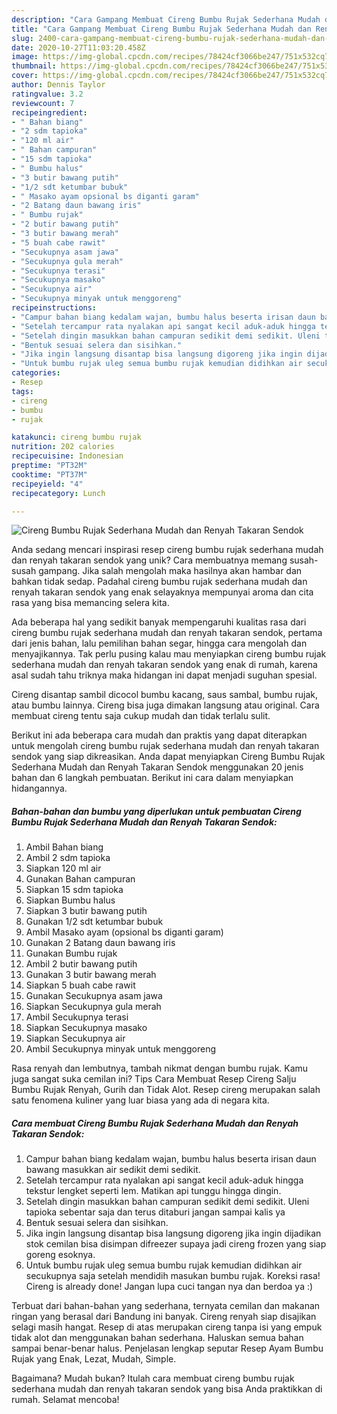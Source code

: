 ```yaml
---
description: "Cara Gampang Membuat Cireng Bumbu Rujak Sederhana Mudah dan Renyah Takaran Sendok yang Enak"
title: "Cara Gampang Membuat Cireng Bumbu Rujak Sederhana Mudah dan Renyah Takaran Sendok yang Enak"
slug: 2400-cara-gampang-membuat-cireng-bumbu-rujak-sederhana-mudah-dan-renyah-takaran-sendok-yang-enak
date: 2020-10-27T11:03:20.458Z
image: https://img-global.cpcdn.com/recipes/78424cf3066be247/751x532cq70/cireng-bumbu-rujak-sederhana-mudah-dan-renyah-takaran-sendok-foto-resep-utama.jpg
thumbnail: https://img-global.cpcdn.com/recipes/78424cf3066be247/751x532cq70/cireng-bumbu-rujak-sederhana-mudah-dan-renyah-takaran-sendok-foto-resep-utama.jpg
cover: https://img-global.cpcdn.com/recipes/78424cf3066be247/751x532cq70/cireng-bumbu-rujak-sederhana-mudah-dan-renyah-takaran-sendok-foto-resep-utama.jpg
author: Dennis Taylor
ratingvalue: 3.2
reviewcount: 7
recipeingredient:
- " Bahan biang"
- "2 sdm tapioka"
- "120 ml air"
- " Bahan campuran"
- "15 sdm tapioka"
- " Bumbu halus"
- "3 butir bawang putih"
- "1/2 sdt ketumbar bubuk"
- " Masako ayam opsional bs diganti garam"
- "2 Batang daun bawang iris"
- " Bumbu rujak"
- "2 butir bawang putih"
- "3 butir bawang merah"
- "5 buah cabe rawit"
- "Secukupnya asam jawa"
- "Secukupnya gula merah"
- "Secukupnya terasi"
- "Secukupnya masako"
- "Secukupnya air"
- "Secukupnya minyak untuk menggoreng"
recipeinstructions:
- "Campur bahan biang kedalam wajan, bumbu halus beserta irisan daun bawang masukkan air sedikit demi sedikit."
- "Setelah tercampur rata nyalakan api sangat kecil aduk-aduk hingga tekstur lengket seperti lem. Matikan api tunggu hingga dingin."
- "Setelah dingin masukkan bahan campuran sedikit demi sedikit. Uleni tapioka sebentar saja dan terus ditaburi jangan sampai kalis ya"
- "Bentuk sesuai selera dan sisihkan."
- "Jika ingin langsung disantap bisa langsung digoreng jika ingin dijadikan stok cemilan bisa disimpan difreezer supaya jadi cireng frozen yang siap goreng esoknya."
- "Untuk bumbu rujak uleg semua bumbu rujak kemudian didihkan air secukupnya saja setelah mendidih masukan bumbu rujak. Koreksi rasa! Cireng is already done! Jangan lupa cuci tangan nya dan berdoa ya :)"
categories:
- Resep
tags:
- cireng
- bumbu
- rujak

katakunci: cireng bumbu rujak 
nutrition: 202 calories
recipecuisine: Indonesian
preptime: "PT32M"
cooktime: "PT37M"
recipeyield: "4"
recipecategory: Lunch

---
```



![Cireng Bumbu Rujak Sederhana Mudah dan Renyah Takaran Sendok](https://img-global.cpcdn.com/recipes/78424cf3066be247/751x532cq70/cireng-bumbu-rujak-sederhana-mudah-dan-renyah-takaran-sendok-foto-resep-utama.jpg)

Anda sedang mencari inspirasi resep cireng bumbu rujak sederhana mudah dan renyah takaran sendok yang unik? Cara membuatnya memang susah-susah gampang. Jika salah mengolah maka hasilnya akan hambar dan bahkan tidak sedap. Padahal cireng bumbu rujak sederhana mudah dan renyah takaran sendok yang enak selayaknya mempunyai aroma dan cita rasa yang bisa memancing selera kita.

Ada beberapa hal yang sedikit banyak mempengaruhi kualitas rasa dari cireng bumbu rujak sederhana mudah dan renyah takaran sendok, pertama dari jenis bahan, lalu pemilihan bahan segar, hingga cara mengolah dan menyajikannya. Tak perlu pusing kalau mau menyiapkan cireng bumbu rujak sederhana mudah dan renyah takaran sendok yang enak di rumah, karena asal sudah tahu triknya maka hidangan ini dapat menjadi suguhan spesial.

Cireng disantap sambil dicocol bumbu kacang, saus sambal, bumbu rujak, atau bumbu lainnya. Cireng bisa juga dimakan langsung atau original. Cara membuat cireng tentu saja cukup mudah dan tidak terlalu sulit.


Berikut ini ada beberapa cara mudah dan praktis yang dapat diterapkan untuk mengolah cireng bumbu rujak sederhana mudah dan renyah takaran sendok yang siap dikreasikan. Anda dapat menyiapkan Cireng Bumbu Rujak Sederhana Mudah dan Renyah Takaran Sendok menggunakan 20 jenis bahan dan 6 langkah pembuatan. Berikut ini cara dalam menyiapkan hidangannya.

<!--inarticleads1-->

##### Bahan-bahan dan bumbu yang diperlukan untuk pembuatan Cireng Bumbu Rujak Sederhana Mudah dan Renyah Takaran Sendok:

1. Ambil  Bahan biang
1. Ambil 2 sdm tapioka
1. Siapkan 120 ml air
1. Gunakan  Bahan campuran
1. Siapkan 15 sdm tapioka
1. Siapkan  Bumbu halus
1. Siapkan 3 butir bawang putih
1. Gunakan 1/2 sdt ketumbar bubuk
1. Ambil  Masako ayam (opsional bs diganti garam)
1. Gunakan 2 Batang daun bawang iris
1. Gunakan  Bumbu rujak
1. Ambil 2 butir bawang putih
1. Gunakan 3 butir bawang merah
1. Siapkan 5 buah cabe rawit
1. Gunakan Secukupnya asam jawa
1. Siapkan Secukupnya gula merah
1. Ambil Secukupnya terasi
1. Siapkan Secukupnya masako
1. Siapkan Secukupnya air
1. Ambil Secukupnya minyak untuk menggoreng


Rasa renyah dan lembutnya, tambah nikmat dengan bumbu rujak. Kamu juga sangat suka cemilan ini? Tips Cara Membuat Resep Cireng Salju Bumbu Rujak Renyah, Gurih dan Tidak Alot. Resep cireng merupakan salah satu fenomena kuliner yang luar biasa yang ada di negara kita. 

<!--inarticleads2-->

##### Cara membuat Cireng Bumbu Rujak Sederhana Mudah dan Renyah Takaran Sendok:

1. Campur bahan biang kedalam wajan, bumbu halus beserta irisan daun bawang masukkan air sedikit demi sedikit.
1. Setelah tercampur rata nyalakan api sangat kecil aduk-aduk hingga tekstur lengket seperti lem. Matikan api tunggu hingga dingin.
1. Setelah dingin masukkan bahan campuran sedikit demi sedikit. Uleni tapioka sebentar saja dan terus ditaburi jangan sampai kalis ya
1. Bentuk sesuai selera dan sisihkan.
1. Jika ingin langsung disantap bisa langsung digoreng jika ingin dijadikan stok cemilan bisa disimpan difreezer supaya jadi cireng frozen yang siap goreng esoknya.
1. Untuk bumbu rujak uleg semua bumbu rujak kemudian didihkan air secukupnya saja setelah mendidih masukan bumbu rujak. Koreksi rasa! Cireng is already done! Jangan lupa cuci tangan nya dan berdoa ya :)


Terbuat dari bahan-bahan yang sederhana, ternyata cemilan dan makanan ringan yang berasal dari Bandung ini banyak. Cireng renyah siap disajikan selagi masih hangat. Resep di atas merupakan cireng tanpa isi yang empuk tidak alot dan menggunakan bahan sederhana. Haluskan semua bahan sampai benar-benar halus. Penjelasan lengkap seputar Resep Ayam Bumbu Rujak yang Enak, Lezat, Mudah, Simple. 

Bagaimana? Mudah bukan? Itulah cara membuat cireng bumbu rujak sederhana mudah dan renyah takaran sendok yang bisa Anda praktikkan di rumah. Selamat mencoba!
